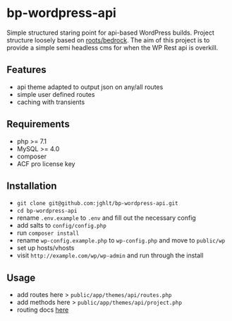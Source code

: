# bp-wordpress-api
Simple structured staring point for api-based WordPress builds. Project structure loosely based on [roots/bedrock](https://github.com/roots/bedrock). The aim of this project is to provide a simple semi headless cms for when the WP Rest api is overkill.

## Features  
* api theme adapted to output json on any/all routes
* simple user defined routes
* caching with transients

## Requirements  
* php >= 7.1
* MySQL >= 4.0
* composer
* ACF pro license key

## Installation  
* `git clone git@github.com:jghlt/bp-wordpress-api.git`
* `cd bp-wordpress-api`
* rename `.env.example` to `.env` and fill out the necessary config
* add salts to `config/config.php`
* run `composer install`
* rename `wp-config.example.php` to `wp-config.php` and move to `public/wp`
* set up hosts/vhosts
* visit `http://example.com/wp/wp-admin` and run through the install

## Usage  
* add routes here > `public/app/themes/api/routes.php`
* add methods here > `public/app/themes/api/project.php`
* routing docs [here](https://github.com/Upstatement/routes)
